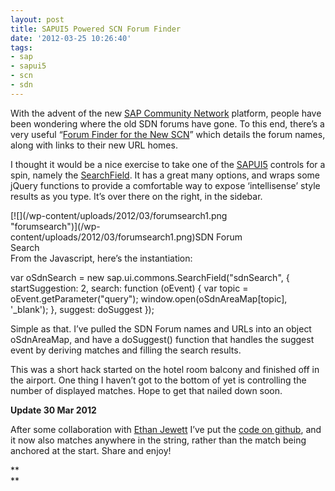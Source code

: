 ```yaml
---
layout: post
title: SAPUI5 Powered SCN Forum Finder
date: '2012-03-25 10:26:40'
tags:
- sap
- sapui5
- scn
- sdn
---
```



With the advent of the new [SAP Community Network](http://www.sdn.sap.com/irj/scn) platform, people have been wondering where the old SDN forums have gone. To this end, there’s a very useful “[Forum Finder for the New SCN](http://scn.sap.com/docs/DOC-18971)” which details the forum names, along with links to their new URL homes.

I thought it would be a nice exercise to take one of the [SAPUI5](http://www.sdn.sap.com/irj/sdn/index?rid=/webcontent/uuid/20a34ae7-762d-2f10-c994-db2e898d5f70) controls for a spin, namely the [SearchField](http://www.pipetree.com/~dj/sapui5/demokit/#docs/api/symbols/sap.ui.commons.SearchField.html). It has a great many options, and wraps some jQuery functions to provide a comfortable way to expose ‘intellisense’ style results as you type. It’s over there on the right, in the sidebar.

<div class="wp-caption alignnone" id="attachment_1378" style="width: 374px">[![](/wp-content/uploads/2012/03/forumsearch1.png "forumsearch")](/wp-content/uploads/2012/03/forumsearch1.png)SDN Forum Search

</div>From the Javascript, here’s the instantiation:

var oSdnSearch = new sap.ui.commons.SearchField("sdnSearch", { startSuggestion: 2, search: function (oEvent) { var topic = oEvent.getParameter("query"); window.open(oSdnAreaMap[topic], '_blank'); }, suggest: doSuggest });

Simple as that. I’ve pulled the SDN Forum names and URLs into an object oSdnAreaMap, and have a doSuggest() function that handles the suggest event by deriving matches and filling the search results.

This was a short hack started on the hotel room balcony and finished off in the airport. One thing I haven’t got to the bottom of yet is controlling the number of displayed matches. Hope to get that nailed down soon.

**Update 30 Mar 2012**

After some collaboration with [Ethan Jewett](http://twitter.com/esjewett) I’ve put the [code on github](https://github.com/qmacro/sdnforumsearch), and it now also matches anywhere in the string, rather than the match being anchored at the start. Share and enjoy!

**  
**


